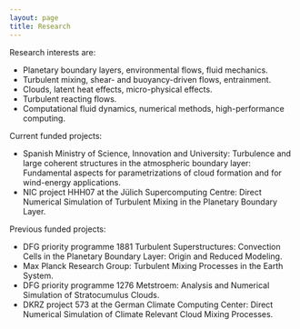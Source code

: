 ```yaml
---
layout: page
title: Research
---
```


Research interests are:
* Planetary boundary layers, environmental flows, fluid mechanics.
* Turbulent mixing, shear- and buoyancy-driven flows, entrainment.
* Clouds, latent heat effects, micro-physical effects.
* Turbulent reacting flows.
* Computational fluid dynamics, numerical methods, high-performance computing.

Current funded projects:  
* Spanish Ministry of Science, Innovation and University: Turbulence and large coherent structures in the atmospheric boundary layer: Fundamental aspects for parametrizations of cloud formation and for wind-energy applications.
* NIC project HHH07 at the Jülich Supercomputing Centre: Direct Numerical Simulation of Turbulent Mixing in the Planetary Boundary Layer.

Previous funded projects:  
* DFG priority programme 1881 Turbulent Superstructures: Convection Cells in the Planetary Boundary Layer: Origin and Reduced Modeling.
* Max Planck Research Group: Turbulent Mixing Processes in the Earth System.
* DFG priority programme 1276 Metstroem: Analysis and Numerical Simulation of Stratocumulus Clouds.
* DKRZ project 573 at the German Climate Computing Center: Direct Numerical Simulation of Climate Relevant Cloud Mixing Processes.
